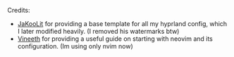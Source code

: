 Credits:
- [JaKooLit](https://github.com/JaKooLit/Arch-Hyprland) for providing a base template for all my hyprland config, which I later modified heavily. (I removed his watermarks btw)
- [Vineeth](https://vineeth.io/posts/neovim-setup) for providing a useful guide on starting with neovim and its configuration. (Im using only nvim now)
